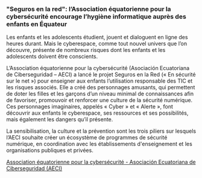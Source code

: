 ### "Seguros en la red": l’Association équatorienne pour la cybersécurité encourage l’hygiène informatique auprès des enfants en Équateur

Les enfants et les adolescents étudient, jouent et dialoguent en ligne des heures durant. Mais le cyberespace, comme tout nouvel univers que l’on découvre, présente de nombreux risques dont les enfants et les adolescents doivent être conscients.

L’Association équatorienne pour la cybersécurité (Asociación Ecuatoriana de Ciberseguridad – AECI) a lancé le projet Seguros en la Red (« En sécurité sur le net ») pour enseigner aux enfants l’utilisation responsable des TIC et les risques associés. Elle a créé des personnages amusants, qui permettent de doter les filles et les garçons d’un niveau minimal de connaissances afin de favoriser, promouvoir et renforcer une culture de la sécurité numérique. Ces personnages imaginaires, appelés « Cyber » et « Alerte », font découvrir aux enfants le cyberespace, ses ressources et ses possibilités, mais également les dangers qu’il présente.

La sensibilisation, la culture et la prévention sont les trois piliers sur lesquels l’AECI souhaite créer un écosystème de programmes de sécurité numérique, en coordination avec les établissements d'enseignement et les organisations publiques et privées. 

[Association équatorienne pour la cybersécurité - Asociación Ecuatoriana de Ciberseguridad (AECI)](https://aeci.org.ec/proyectos/)
